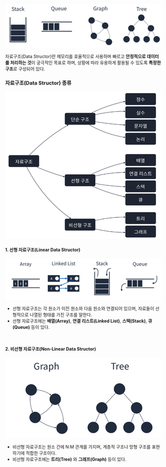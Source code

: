![자료구조 배경 이미지](/assets/images/data_struture-thumbnail.png)

자료구조(Data Structor)란 메모리를 효율적으로 사용하며 빠르고 **안정적으로 데이터를 처리하는 것**이 궁극적인 목표로 하며, 상황에 따라 유용하게 활용될 수 있도록 **특정한 구조**로 구성되어 있다.

### 자료구조(Data Structor) 종류

<img src="/assets/images/data_structor-types.png" alt="자료구조 종류" width="520px" />

<br />

#### 1. 선형 자료구조(Linear Data Structor)

![선형 자료구조](/assets/images/linear_data_structures.png)

- 선형 자료구조는 각 원소가 이전 원소와 다음 원소와 연결되어 있으며, 자료들이 선형적으로 나열된 형태를 가진 구조를 말한다.
- 선형 자료구조에는 **배열(Array)**, **연결 리스트(Linked List)**, **스택(Stack)**, **큐(Queue)** 등이 있다.

<br />

#### 2. 비선형 자료구조(Non-Linear Data Structor)

![비선형 자료구조](/assets/images/non-linear_data_structors.png)

- 비선형 자료구조는 원소 간에 N:M 관계를 가지며, 계층적 구조나 망형 구조를 표현하기에 적합한 구조이다.
- 비선형 자료구조에는 **트리(Tree)** 와 **그래프(Graph)** 등이 있다.
